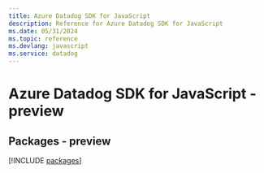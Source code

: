 ```yaml
---
title: Azure Datadog SDK for JavaScript
description: Reference for Azure Datadog SDK for JavaScript
ms.date: 05/31/2024
ms.topic: reference
ms.devlang: javascript
ms.service: datadog
---
```

# Azure Datadog SDK for JavaScript - preview
## Packages - preview
[!INCLUDE [packages](datadog-index.md)]